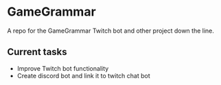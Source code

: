 # GameGrammar
A repo for the GameGrammar Twitch bot and other project down the line.

## Current tasks

* Improve Twitch bot functionality
* Create discord bot and link it to twitch chat bot
